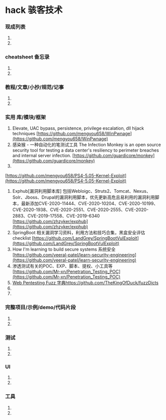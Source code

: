 
# hack 骇客技术

### 现成列表
1. 
1. 

### cheatsheet 备忘录
1. 
1. 

### 教程/文章/小抄/规范/记事
1. 
1. 

### 实用 库/模块/框架
1.  Elevate, UAC bypass, persistence, privilege escalation, dll hijack techniques 
[https://github.com/mengyou658/WinPwnage](https://github.com/mengyou658/WinPwnage)
1. 感染猴 - 一种自动化的笔测试工具 The Infection Monkey is an open source security tool for testing a data center's resiliency to perimeter breaches and internal server infection.
[https://github.com/guardicore/monkey](https://github.com/guardicore/monkey)
1. 
[https://github.com/mengyou658/PS4-5.05-Kernel-Exploit](https://github.com/mengyou658/PS4-5.05-Kernel-Exploit)
1. Exphub[漏洞利用脚本库] 包括Webloigc、Struts2、Tomcat、Nexus、Solr、Jboss、Drupal的漏洞利用脚本，优先更新高危且易利用的漏洞利用脚本，最新添加CVE-2020-11444、CVE-2020-10204、CVE-2020-10199、CVE-2020-1938、CVE-2020-2551、CVE-2020-2555、CVE-2020-2883、CVE-2019-17558、CVE-2019-6340
[https://github.com/zhzyker/exphub](https://github.com/zhzyker/exphub)
1. SpringBoot 相关漏洞学习资料，利用方法和技巧合集，黑盒安全评估 checklist
[https://github.com/LandGrey/SpringBootVulExploit](https://github.com/LandGrey/SpringBootVulExploit)
1. How I'm learning to build secure systems 系统安全
[https://github.com/veeral-patel/learn-security-engineering](https://github.com/veeral-patel/learn-security-engineering)
1. 渗透测试有关的POC、EXP、脚本、提权、小工具等
[https://github.com/Mr-xn/Penetration_Testing_POC](https://github.com/Mr-xn/Penetration_Testing_POC)
1. [Web Pentesting Fuzz 字典https://github.com/TheKingOfDuck/fuzzDicts](https://github.com/TheKingOfDuck/fuzzDicts)
1. 
1. 

### 完整项目/示例/demo/代码片段
1. 
1. 

### 测试
1. 
1. 

### UI
1. 
1. 

### 工具
1. 
1. 
